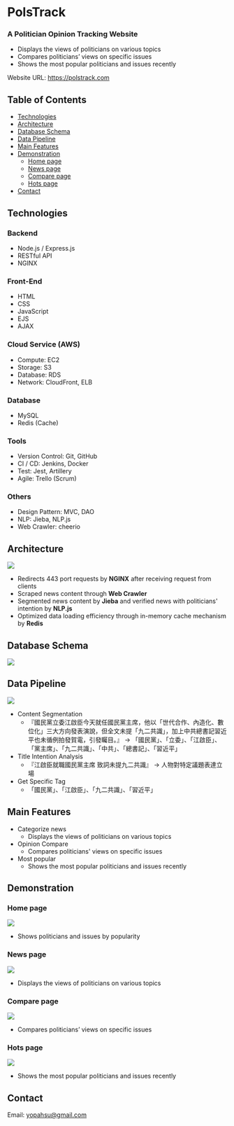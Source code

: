 # PolsTrack

### A Politician Opinion Tracking Website
- Displays the views of politicians on various topics
- Compares politicians’ views on specific issues
- Shows the most popular politicians and issues recently

Website URL: https://polstrack.com

## Table of Contents

- [Technologies](#Technologies)
- [Architecture](#Architecture)
- [Database Schema](#Database-Schema)
- [Data Pipeline](#Data-Pipeline)
- [Main Features](#Main-Features)
- [Demonstration](#Demonstration)
    - [Home page](#Home-page)
    - [News page](#News-page)
    - [Compare page](#Compare-page)
    - [Hots page](#Hots-page)
- [Contact](#Contact)

## Technologies

### Backend
- Node.js / Express.js
- RESTful API
- NGINX

### Front-End
- HTML
- CSS
- JavaScript
- EJS
- AJAX

### Cloud Service (AWS)
- Compute: EC2
- Storage: S3
- Database: RDS
- Network: CloudFront, ELB

### Database
- MySQL
- Redis (Cache)

### Tools
- Version Control: Git, GitHub
- CI / CD: Jenkins, Docker
- Test: Jest, Artillery
- Agile: Trello (Scrum)

### Others
- Design Pattern: MVC, DAO
- NLP: Jieba, NLP.js
- Web Crawler: cheerio

## Architecture

![](https://i.imgur.com/I0J0hwS.png)
- Redirects 443 port requests by **NGINX** after receiving request from clients
- Scraped news content through **Web Crawler**
- Segmented news content by **Jieba** and verified news with politicians' intention by **NLP.js**
- Optimized data loading efficiency through in-memory cache mechanism by **Redis**

## Database Schema

![](https://i.imgur.com/EfkXKD5.png)

## Data Pipeline

![](https://i.imgur.com/FBwiK3T.png)
- Content Segmentation
    - 『國民黨立委江啟臣今天就任國民黨主席，他以「世代合作、內造化、數位化」三大方向發表演說，但全文未提「九二共識」，加上中共總書記習近平也未循例拍發賀電，引發矚目。』
    → 「國民黨」、「立委」、「江啟臣」、「黨主席」、「九二共識」、「中共」、「總書記」、「習近平」
- Title Intention Analysis
    - 『江啟臣就職國民黨主席 致詞未提九二共識』
    → 人物對特定議題表達立場
- Get Specific Tag
    - 「國民黨」、「江啟臣」、「九二共識」、「習近平」

## Main Features

- Categorize news
    - Displays the views of politicians on various topics
- Opinion Compare
    - Compares politicians' views on specific issues
- Most popular
    - Shows the most popular politicians and issues recently

## Demonstration

### Home page

![](https://i.imgur.com/N1eO6T9.gif)
- Shows politicians and issues by popularity

### News page

![](https://i.imgur.com/iaAGBQI.gif)
- Displays the views of politicians on various topics

### Compare page

![](https://i.imgur.com/lqDaAVQ.gif)
- Compares politicians’ views on specific issues

### Hots page

![](https://i.imgur.com/aRUuGED.gif)
- Shows the most popular politicians and issues recently

## Contact

Email: yopahsu@gmail.com

